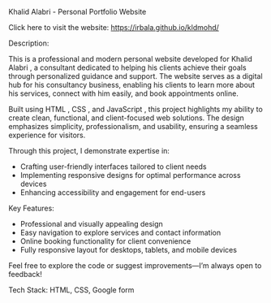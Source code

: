 Khalid Alabri - Personal Portfolio Website

Click here to visit the website: https://irbala.github.io/kldmohd/

Description:

This is a professional and modern personal website developed for Khalid Alabri , a consultant dedicated to helping his clients achieve their goals through personalized guidance and support. 
The website serves as a digital hub for his consultancy business, enabling his clients to learn more about his services, connect with him easily, and book appointments online.

Built using HTML , CSS , and JavaScript , this project highlights my ability to create clean, functional, and client-focused web solutions. 
The design emphasizes simplicity, professionalism, and usability, ensuring a seamless experience for visitors.

Through this project, I demonstrate expertise in:

- Crafting user-friendly interfaces tailored to client needs
- Implementing responsive designs for optimal performance across devices
- Enhancing accessibility and engagement for end-users

Key Features:

- Professional and visually appealing design
- Easy navigation to explore services and contact information
- Online booking functionality for client convenience
- Fully responsive layout for desktops, tablets, and mobile devices

Feel free to explore the code or suggest improvements—I’m always open to feedback!

Tech Stack: HTML, CSS, Google form
